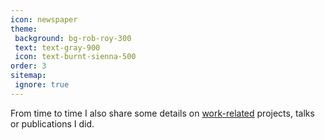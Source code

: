 ```yaml
---
icon: newspaper
theme:
 background: bg-rob-roy-300
 text: text-gray-900
 icon: text-burnt-sienna-500
order: 3
sitemap:
 ignore: true
---
```


From time to time I also share some details on [work-related](/work/) projects, talks or publications I did.
